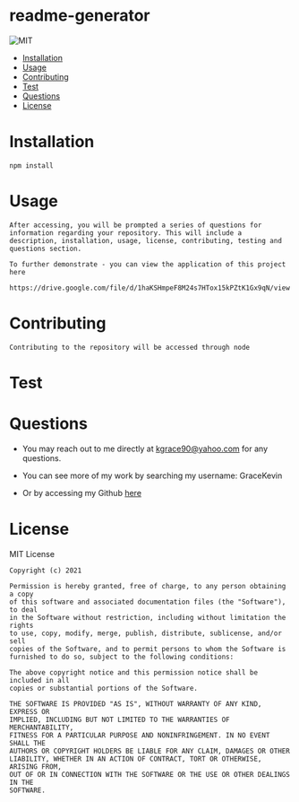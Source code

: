 # readme-generator
  ![MIT](https://img.shields.io/badge/License-MIT-blue)
  * [Installation](#installation)
  * [Usage](#usage)
  * [Contributing](#contributing)
  * [Test](#test)
  * [Questions](#questions)
  * [License](#license)
  
  # Installation
    npm install
  # Usage
    After accessing, you will be prompted a series of questions for information regarding your repository. This will include a description, installation, usage, license, contributing, testing and questions section.
    
    To further demonstrate - you can view the application of this project here
    
    https://drive.google.com/file/d/1haKSHmpeF8M24s7HTox15kPZtK1Gx9qN/view
    
    
  # Contributing
    Contributing to the repository will be accessed through node
  # Test

  # Questions
  *  You may  reach out to me directly at kgrace90@yahoo.com for any questions.

  
  * You can see more of my work by searching my username: GraceKevin
  * Or by accessing my Github [here](https://github.com/GraceKevin)
  # License

   
  MIT License

    Copyright (c) 2021
    
    Permission is hereby granted, free of charge, to any person obtaining a copy
    of this software and associated documentation files (the "Software"), to deal
    in the Software without restriction, including without limitation the rights
    to use, copy, modify, merge, publish, distribute, sublicense, and/or sell
    copies of the Software, and to permit persons to whom the Software is
    furnished to do so, subject to the following conditions:
    
    The above copyright notice and this permission notice shall be included in all
    copies or substantial portions of the Software.
    
    THE SOFTWARE IS PROVIDED "AS IS", WITHOUT WARRANTY OF ANY KIND, EXPRESS OR
    IMPLIED, INCLUDING BUT NOT LIMITED TO THE WARRANTIES OF MERCHANTABILITY,
    FITNESS FOR A PARTICULAR PURPOSE AND NONINFRINGEMENT. IN NO EVENT SHALL THE
    AUTHORS OR COPYRIGHT HOLDERS BE LIABLE FOR ANY CLAIM, DAMAGES OR OTHER
    LIABILITY, WHETHER IN AN ACTION OF CONTRACT, TORT OR OTHERWISE, ARISING FROM,
    OUT OF OR IN CONNECTION WITH THE SOFTWARE OR THE USE OR OTHER DEALINGS IN THE
    SOFTWARE.

